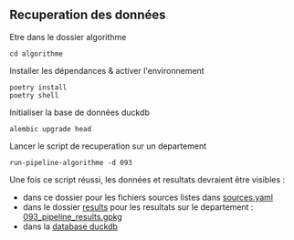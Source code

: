 ## Recuperation des données

Etre dans le dossier algorithme

    cd algorithme

Installer les dépendances & activer l'environnement

    poetry install
    poetry shell

Initialiser la base de données duckdb

    alembic upgrade head

Lancer le script de recuperation sur un departement

    run-pipeline-algorithme -d 093

Une fois ce script réussi, les données et resultats devraient être visibles :
* dans ce dossier pour les fichiers sources listes dans [sources.yaml](sources.yaml)
* dans le dossier [results](results) pour les resultats sur le departement : [093_pipeline_results.gpkg](results/D093_pipeline_results.gpkg)
* dans la [database duckdb](../database/potentiel_solaire.duckdb)
